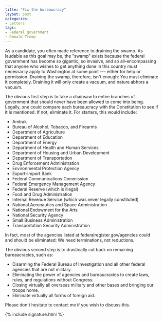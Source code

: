 ```yaml
---
title: "Fix the bureaucracy"
layout: post
categories:
- Letters
tags:
- Federal government
- Donald Trump
---
```


As a candidate, you often made reference to draining the swamp. As laudable as this goal may be, the "swamp" exists because the federal government has become so gigantic, so invasive, and so all-encompassing that anyone who wishes to get anything done in this country must necessarily apply to Washington at some point --- either for help or permission. Draining the swamp, therefore, isn't enough: You must eliminate it completely. Draining it will only create a vacuum, and nature abhors a vacuum.

The obvious first step is to take a chainsaw to entire branches of government that should never have been allowed to come into being. Legally, one could compare each bureaucracy with the Constitution to see if it is mentioned. If not, eliminate it. For starters, this would include:

- Amtrak
- Bureau of Alcohol, Tobacco, and Firearms
- Department of Agriculture
- Department of Education
- Department of Energy
- Department of Health and Human Services
- Department of Housing and Urban Development
- Department of Transportation
- Drug Enforcement Administration
- Environmental Protection Agency
- Export-Import Bank
- Federal Communications Commission
- Federal Emergency Management Agency
- Federal Reserve (which is illegal)
- Food and Drug Administration
- Internal Revenue Service (which was never legally constituted)
- National Aeronautics and Space Administration
- National Endowment for the Arts
- National Security Agency
- Small Business Administration
- Transportation Security Administration

In fact, most of the agencies listed at federalregister.gov/agencies could and should be eliminated: We need terminations, not reductions.

The obvious second step is to drastically cut back on remaining bureaucracies, such as:

- Disarming the Federal Bureau of Investigation and all other federal agencies that are not military.
- Eliminating the power of agencies and bureaucracies to create laws, rules, and regulations without Congress.
- Closing virtually all overseas military and other bases and bringing our troops home.
- Eliminate virtually all forms of foreign aid.

Please don't hesitate to contact me if you wish to discuss this.

{% include signature.html %}
